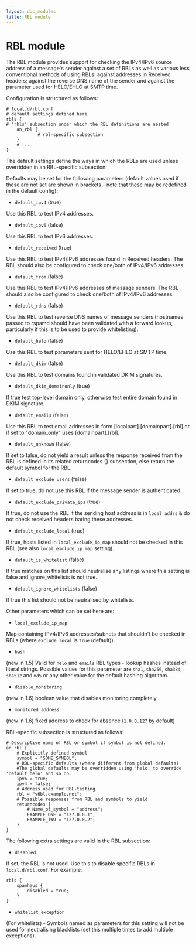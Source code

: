 ```yaml
---
layout: doc_modules
title: RBL module
---
```

# RBL module

The RBL module provides support for checking the IPv4/IPv6 source address of a message's sender against a set of RBLs as well as various less conventional methods of using RBLs: against addresses in Received headers; against the reverse DNS name of the sender and against the parameter used for HELO/EHLO at SMTP time.

Configuration is structured as follows:

~~~ucl
# local.d/rbl.conf
# default settings defined here
rbls {
# 'rbls' subsection under which the RBL definitions are nested
	an_rbl {
			# rbl-specific subsection 
	}
	# ...
}
~~~

The default settings define the ways in which the RBLs are used unless overridden in an RBL-specific subsection.

Defaults may be set for the following parameters (default values used if these are not set are shown in brackets - note that these may be redefined in the default config):

- `default_ipv4` (true)

Use this RBL to test IPv4 addresses.

- `default_ipv6` (false)

Use this RBL to test IPv6 addresses.

- `default_received` (true)

Use this RBL to test IPv4/IPv6 addresses found in Received headers. The RBL should also be configured to check one/both of IPv4/IPv6 addresses.

- `default_from` (false)

Use this RBL to test IPv4/IPv6 addresses of message senders. The RBL should also be configured to check one/both of IPv4/IPv6 addresses.

- `default_rdns` (false)

Use this RBL to test reverse DNS names of message senders (hostnames passed to rspamd should have been validated with a forward lookup, particularly if this is to be used to provide whitelisting).

- `default_helo` (false)

Use this RBL to test parameters sent for HELO/EHLO at SMTP time.

- `default_dkim` (false)

Use this RBL to test domains found in validated DKIM signatures.

- `default_dkim_domainonly` (true)

If true test top-level domain only, otherwise test entire domain found in DKIM signature.

- `default_emails` (false)

Use this RBL to test email addresses in form [localpart].[domainpart].[rbl] or if set to "domain_only" uses [domainpart].[rbl].

- `default_unknown` (false)

If set to false, do not yield a result unless the response received from the RBL is defined in its related returncodes {} subsection, else return the default symbol for the RBL.

- `default_exclude_users` (false)

If set to true, do not use this RBL if the message sender is authenticated.

- `default_exclude_private_ips` (true)

If true, do not use the RBL if the sending host address is in `local_addrs` & do not check received headers baring these addresses.

- `default_exclude_local` (true)

If true, hosts listed in `local_exclude_ip_map` should not be checked in this RBL (see also `local_exclude_ip_map` setting).

- `default_is_whitelist` (false)

If true matches on this list should neutralise any listings where this setting is false and ignore_whitelists is not true.

- `default_ignore_whitelists` (false)

If true this list should not be neutralised by whitelists.

Other parameters which can be set here are:

- `local_exclude_ip_map`

Map containing IPv4/IPv6 addresses/subnets that shouldn't be checked in RBLs (where `exclude_local` is `true` (default)).

- `hash`

(new in 1.5) Valid for `helo` and `emails` RBL types - lookup hashes instead of literal strings. Possible values for this parameter are `sha1`, `sha256`, `sha384`, `sha512` and `md5` or any other value for the default hashing algorithm.

- `disable_monitoring`

(new in 1.6) boolean value that disables monitoring completely

- `monitored_address`

(new in 1.6) fixed address to check for absence (`1.0.0.127` by default)

RBL-specific subsection is structured as follows:

~~~ucl
# Descriptive name of RBL or symbol if symbol is not defined.
an_rbl {
	# Explicitly defined symbol
	symbol = "SOME_SYMBOL";
	# RBL-specific defaults (where different from global defaults)
	#The global defaults may be overridden using 'helo' to override 'default_helo' and so on.
	ipv6 = true;
	ipv4 = false;
	# Address used for RBL-testing
	rbl = "v6bl.example.net";
	# Possible responses from RBL and symbols to yield
	returncodes {
		# Name_of_symbol = "address";
		EXAMPLE_ONE = "127.0.0.1";
		EXAMPLE_TWO = "127.0.0.2";
	}
}
~~~

The following extra settings are valid in the RBL subsection:

- `disabled`

If set, the RBL is not used. Use this to disable specific RBLs in `local.d/rbl.conf`. For example:

~~~ucl
rbls {
	spamhaus {
		disabled = true;
	}
}
~~~

- `whitelist_exception`

(For whitelists) - Symbols named as parameters for this setting will not be used for neutralising blacklists (set this multiple times to add multiple exceptions).
